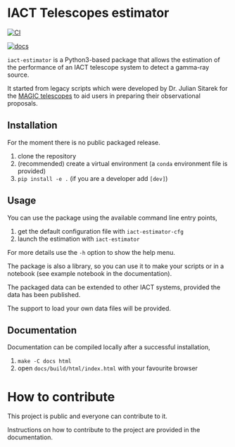 # IACT Telescopes estimator

[![CI](https://github.com/cta-observatory/iact-estimator/actions/workflows/ci.yml/badge.svg?branch=main)](https://github.com/cta-observatory/iact-estimator/actions/workflows/ci.yml)

[![docs](https://readthedocs.org/projects/iact-estimator/badge/?version=latest)](https://iact-estimator.readthedocs.io/latest/?badge=latest)

``iact-estimator`` is a Python3-based package that allows
the estimation of the performance of an IACT telescope system
to detect a gamma-ray source.

It started from legacy scripts which were developed
by Dr. Julian Sitarek for the [MAGIC telescopes](https://magic.mpp.mpg.de/)
to aid users in preparing their observational proposals.

## Installation

For the moment there is no public packaged release.

1. clone the repository
2. (recommended) create a virtual environment (a `conda` environment file is provided)
3. `pip install -e .` (if you are a developer add `[dev]`)

## Usage

You can use the package using the available command line entry points,

1. get the default configuration file with `iact-estimator-cfg`
2. launch the estimation with `iact-estimator`

For more details use the `-h` option to show the help menu.

The package is also a library, so you can use it to make your
scripts or in a notebook (see example notebook in the documentation).

The packaged data can be extended to other IACT systems,
provided the data has been published.

The support to load your own data files will be provided.

## Documentation

Documentation can be compiled locally after a
successful installation,

1. `make -C docs html`
2. open `docs/build/html/index.html` with your favourite browser

# How to contribute

This project is public and everyone can contribute to it.

Instructions on how to contribute to the project
are provided in the documentation.
